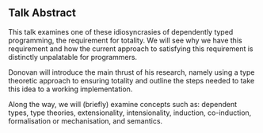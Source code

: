 Talk Abstract
---------------
This talk examines one of these idiosyncrasies of 
dependently typed programming, the requirement
for totality. We will see why we have this requirement and 
how the current approach to satisfying this 
requirement is distinctly unpalatable for programmers. 

Donovan will introduce the main thrust of his research, namely
using a type theoretic approach to ensuring totality and outline
the steps needed to take this idea to a working implementation.

Along the way, we will (briefly) examine concepts such as: 
dependent types, type theories, 
extensionality, intensionality, 
induction, co-induction, formalisation or mechanisation, 
and semantics.
